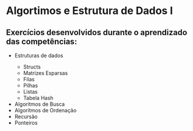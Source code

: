 # Algortimos e Estrutura de Dados I

<h2>Exercícios desenvolvidos durante o aprendizado das competências: </h2>

<ul>
    <li>Estruturas de dados</li>
    <ul><li>Structs</li>
        <li>Matrizes Esparsas</li>
        <li>Filas</li>
        <li>Pilhas</li>
        <li>Listas</li>
        <li>Tabela Hash</li>    
    </ul>
    <li>Algoritmos de Busca</li>
    <li>Algoritmos de Ordenação</li>
    <li>Recursão</li>
    <li>Ponteiros</li>
</ul>